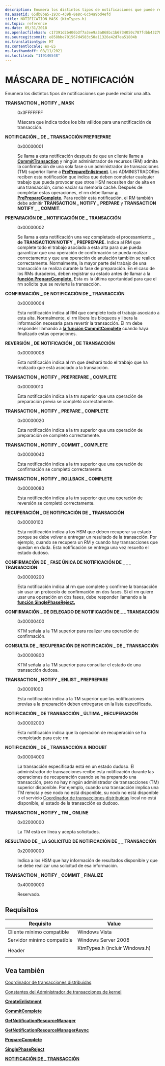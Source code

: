 ```yaml
---
description: Enumera los distintos tipos de notificaciones que puede recibir una alta.
ms.assetid: 65db8ba5-193c-439b-8e8c-6cb4a9bd4efd
title: NOTIFICATION_MASK (KtmTypes.h)
ms.topic: reference
ms.date: 05/31/2018
ms.openlocfilehash: c17391d2b406b3f7a3ee9a3a868bc1b6734050c787fdbb432785e5be0b917468
ms.sourcegitcommit: e858bbe701567d4583c50a11326e42d7ea51804b
ms.translationtype: MT
ms.contentlocale: es-ES
ms.lasthandoff: 08/11/2021
ms.locfileid: "119146548"
---
```

# <a name="notification_mask"></a>MÁSCARA DE \_ NOTIFICACIÓN

Enumera los distintos tipos de notificaciones que puede recibir una alta.

<dl> <dt>

<span id="TRANSACTION_NOTIFY_MASK"></span><span id="transaction_notify_mask"></span>**TRANSACTION \_ NOTIFY \_ MASK**
</dt> <dd> <dl> <dt>

0x3FFFFFFF
</dt> <dt>



Máscara que indica todos los bits válidos para una notificación de transacción.


</dt> </dl> </dd> <dt>

<span id="TRANSACTION_NOTIFY_PREPREPARE"></span><span id="transaction_notify_preprepare"></span>**NOTIFICACIÓN \_ DE \_ TRANSACCIÓN PREPREPARE**
</dt> <dd> <dl> <dt>

0x00000001
</dt> <dt>



Se llama a esta notificación después de que un cliente llame a [**CommitTransaction**](/windows/desktop/api/Ktmw32/nf-ktmw32-committransaction) y ningún administrador de recursos (RM) admita la confirmación de una sola fase o un administrador de transacciones (TM) superior llame a [**PrePrepareEnlistment**](/windows/desktop/api/KtmW32/nf-ktmw32-preprepareenlistment). Los ADMINISTRADORes reciben esta notificación que indica que deben completar cualquier trabajo que pueda provocar que otros HSM necesiten dar de alta en una transacción, como vaciar su memoria caché. Después de completar estas operaciones, el rm debe llamar [**a PrePrepareComplete**](/windows/desktop/api/Ktmw32/nf-ktmw32-prepreparecomplete). Para recibir esta notificación, el RM también debe admitir **TRANSACTION \_ NOTIFY \_ PREPARE** y **TRANSACTION NOTIFY \_ \_ COMMIT**.


</dt> </dl> </dd> <dt>

<span id="TRANSACTION_NOTIFY_PREPARE"></span><span id="transaction_notify_prepare"></span>**PREPARACIÓN DE \_ NOTIFICACIÓN DE \_ TRANSACCIÓN**
</dt> <dd> <dl> <dt>

0x00000002
</dt> <dt>



Se llama a esta notificación una vez completado el procesamiento **\_ de TRANSACTION NOTIFY \_ PREPREPARE.** Indica al RM que complete todo el trabajo asociado a esta alta para que pueda garantizar que una operación de confirmación se pueda realizar correctamente y que una operación de anulación también se realice correctamente. Normalmente, la mayor parte del trabajo de una transacción se realiza durante la fase de preparación. En el caso de los RMs duraderos, deben registrar su estado antes de llamar a la [**función PrepareComplete.**](/windows/desktop/api/Ktmw32/nf-ktmw32-preparecomplete) Esta es la última oportunidad para que el rm solicite que se revierte la transacción.


</dt> </dl> </dd> <dt>

<span id="TRANSACTION_NOTIFY_COMMIT"></span><span id="transaction_notify_commit"></span>**CONFIRMACIÓN \_ DE NOTIFICACIÓN DE \_ TRANSACCIÓN**
</dt> <dd> <dl> <dt>

0x00000004
</dt> <dt>



Esta notificación indica al RM que complete todo el trabajo asociado a esta alta. Normalmente, el rm libera los bloqueos y libera la información necesaria para revertir la transacción. El rm debe responder llamando a [**la función CommitComplete**](/windows/desktop/api/Ktmw32/nf-ktmw32-commitcomplete) cuando haya finalizado estas operaciones.


</dt> </dl> </dd> <dt>

<span id="TRANSACTION_NOTIFY_ROLLBACK"></span><span id="transaction_notify_rollback"></span>**REVERSIÓN \_ DE NOTIFICACIÓN \_ DE TRANSACCIÓN**
</dt> <dd> <dl> <dt>

0x00000008
</dt> <dt>



Esta notificación indica al rm que deshará todo el trabajo que ha realizado que está asociado a la transacción.


</dt> </dl> </dd> <dt>

<span id="TRANSACTION_NOTIFY_PREPREPARE_COMPLETE"></span><span id="transaction_notify_preprepare_complete"></span>**TRANSACTION \_ NOTIFY \_ PREPREPARE \_ COMPLETE**
</dt> <dd> <dl> <dt>

0x00000010
</dt> <dt>



Esta notificación indica a la tm superior que una operación de preparación previa se completó correctamente.


</dt> </dl> </dd> <dt>

<span id="TRANSACTION_NOTIFY_PREPARE_COMPLETE"></span><span id="transaction_notify_prepare_complete"></span>**TRANSACTION \_ NOTIFY \_ PREPARE \_ COMPLETE**
</dt> <dd> <dl> <dt>

0x00000020
</dt> <dt>



Esta notificación indica a la tm superior que una operación de preparación se completó correctamente.


</dt> </dl> </dd> <dt>

<span id="TRANSACTION_NOTIFY_COMMIT_COMPLETE"></span><span id="transaction_notify_commit_complete"></span>**TRANSACTION \_ NOTIFY \_ COMMIT \_ COMPLETE**
</dt> <dd> <dl> <dt>

0x00000040
</dt> <dt>



Esta notificación indica a la tm superior que una operación de confirmación se completó correctamente.


</dt> </dl> </dd> <dt>

<span id="TRANSACTION_NOTIFY_ROLLBACK_COMPLETE"></span><span id="transaction_notify_rollback_complete"></span>**TRANSACTION \_ NOTIFY \_ ROLLBACK \_ COMPLETE**
</dt> <dd> <dl> <dt>

0x00000080
</dt> <dt>



Esta notificación indica a la tm superior que una operación de reversión se completó correctamente.


</dt> </dl> </dd> <dt>

<span id="TRANSACTION_NOTIFY_RECOVER"></span><span id="transaction_notify_recover"></span>**RECUPERACIÓN \_ DE NOTIFICACIÓN DE \_ TRANSACCIÓN**
</dt> <dd> <dl> <dt>

0x00000100
</dt> <dt>



Esta notificación indica a los HSM que deben recuperar su estado porque se debe volver a entregar un resultado de la transacción. Por ejemplo, cuando se recupera un RM y cuando hay transacciones que quedan en duda. Esta notificación se entrega una vez resuelto el estado dudoso.


</dt> </dl> </dd> <dt>

<span id="TRANSACTION_NOTIFY_SINGLE_PHASE_COMMIT"></span><span id="transaction_notify_single_phase_commit"></span>**CONFIRMACIÓN DE \_ FASE ÚNICA DE NOTIFICACIÓN DE \_ \_ \_ TRANSACCIÓN**
</dt> <dd> <dl> <dt>

0x00000200
</dt> <dt>



Esta notificación indica al rm que complete y confirme la transacción sin usar un protocolo de confirmación en dos fases. Si el rm quiere usar una operación en dos fases, debe responder llamando a la [**función SinglePhaseReject.**](/windows/desktop/api/Ktmw32/nf-ktmw32-singlephasereject)


</dt> </dl> </dd> <dt>

<span id="TRANSACTION_NOTIFY_DELEGATE_COMMIT"></span><span id="transaction_notify_delegate_commit"></span>**CONFIRMACIÓN \_ DE DELEGADO DE NOTIFICACIÓN DE \_ \_ TRANSACCIÓN**
</dt> <dd> <dl> <dt>

0x00000400
</dt> <dt>



KTM señala a la TM superior para realizar una operación de confirmación.


</dt> </dl> </dd> <dt>

<span id="TRANSACTION_NOTIFY_RECOVER_QUERY"></span><span id="transaction_notify_recover_query"></span>**CONSULTA DE \_ RECUPERACIÓN DE NOTIFICACIÓN \_ DE \_ TRANSACCIÓN**
</dt> <dd> <dl> <dt>

0x00000800
</dt> <dt>



KTM señala a la TM superior para consultar el estado de una transacción dudosa.


</dt> </dl> </dd> <dt>

<span id="TRANSACTION_NOTIFY_ENLIST_PREPREPARE"></span><span id="transaction_notify_enlist_preprepare"></span>**TRANSACTION \_ NOTIFY \_ ENLIST \_ PREPREPARE**
</dt> <dd> <dl> <dt>

0x00001000
</dt> <dt>



Esta notificación indica a la TM superior que las notificaciones previas a la preparación deben entregarse en la lista especificada.


</dt> </dl> </dd> <dt>

<span id="TRANSACTION_NOTIFY_LAST_RECOVER"></span><span id="transaction_notify_last_recover"></span>**NOTIFICACIÓN \_ DE TRANSACCIÓN \_ ÚLTIMA \_ RECUPERACIÓN**
</dt> <dd> <dl> <dt>

0x00002000
</dt> <dt>



Esta notificación indica que la operación de recuperación se ha completado para este rm.


</dt> </dl> </dd> <dt>

<span id="TRANSACTION_NOTIFY_INDOUBT"></span><span id="transaction_notify_indoubt"></span>**NOTIFICACIÓN \_ DE \_ TRANSACCIÓN A INDOUBT**
</dt> <dd> <dl> <dt>

0x00004000
</dt> <dt>



La transacción especificada está en un estado dudoso. El administrador de transacciones recibe esta notificación durante las operaciones de recuperación cuando se ha preparado una transacción, pero no hay ningún administrador de transacciones (TM) superior disponible. Por ejemplo, cuando una transacción implica una TM remota y ese nodo no está disponible, su nodo no está disponible o el servicio [Coordinador de transacciones distribuidas](/previous-versions/windows/desktop/ms684146(v=vs.85)) local no está disponible, el estado de la transacción es dudoso.


</dt> </dl> </dd> <dt>

<span id="TRANSACTION_NOTIFY_TM_ONLINE"></span><span id="transaction_notify_tm_online"></span>**TRANSACTION \_ NOTIFY \_ TM \_ ONLINE**
</dt> <dd> <dl> <dt>

0x02000000
</dt> <dt>



La TM está en línea y acepta solicitudes.


</dt> </dl> </dd> <dt>

<span id="TRANSACTION_NOTIFY_REQUEST_OUTCOME"></span><span id="transaction_notify_request_outcome"></span>**RESULTADO DE \_ LA SOLICITUD DE NOTIFICACIÓN DE \_ \_ TRANSACCIÓN**
</dt> <dd> <dl> <dt>

0x20000000
</dt> <dt>



Indica a los HSM que hay información de resultados disponible y que se debe realizar una solicitud de esa información.


</dt> </dl> </dd> <dt>

<span id="TRANSACTION_NOTIFY_COMMIT_FINALIZE"></span><span id="transaction_notify_commit_finalize"></span>**TRANSACTION \_ NOTIFY \_ COMMIT \_ FINALIZE**
</dt> <dd> <dl> <dt>

0x40000000
</dt> <dt>



Reservado.


</dt> </dl> </dd> </dl>

## <a name="requirements"></a>Requisitos



| Requisito | Value |
|-------------------------------------|-----------------------------------------------------------------------------------------------------------|
| Cliente mínimo compatible<br/> | Windows Vista<br/>                                                                                  |
| Servidor mínimo compatible<br/> | Windows Server 2008<br/>                                                                            |
| Header<br/>                   | <dl> <dt>KtmTypes.h (incluir Windows.h)</dt> </dl> |



## <a name="see-also"></a>Vea también

<dl> <dt>

[Coordinador de transacciones distribuidas](/previous-versions/windows/desktop/ms684146(v=vs.85))
</dt> <dt>

[Constantes del Administrador de transacciones de kernel](kernel-transaction-manager-constants.md)
</dt> <dt>

[**CreateEnlistment**](/windows/desktop/api/KtmW32/nf-ktmw32-createenlistment)
</dt> <dt>

[**CommitComplete**](/windows/desktop/api/Ktmw32/nf-ktmw32-commitcomplete)
</dt> <dt>

[**GetNotificationResourceManager**](/windows/desktop/api/KtmW32/nf-ktmw32-getnotificationresourcemanager)
</dt> <dt>

[**GetNotificationResourceManagerAsync**](/windows/desktop/api/KtmW32/nf-ktmw32-getnotificationresourcemanagerasync)
</dt> <dt>

[**PrepareComplete**](/windows/desktop/api/Ktmw32/nf-ktmw32-preparecomplete)
</dt> <dt>

[**SinglePhaseReject**](/windows/desktop/api/Ktmw32/nf-ktmw32-singlephasereject)
</dt> <dt>

[**NOTIFICACIÓN DE \_ TRANSACCIÓN**](/windows/desktop/api/KtmTypes/ns-ktmtypes-transaction_notification)
</dt> </dl>

 

